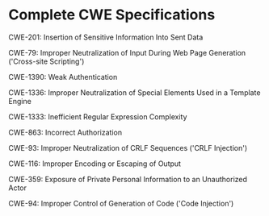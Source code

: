 

# Complete CWE Specifications

CWE-201: Insertion of Sensitive Information Into Sent Data

CWE-79: Improper Neutralization of Input During Web Page Generation ('Cross-site Scripting')

CWE-1390: Weak Authentication

CWE-1336: Improper Neutralization of Special Elements Used in a Template Engine

CWE-1333: Inefficient Regular Expression Complexity

CWE-863: Incorrect Authorization

CWE-93: Improper Neutralization of CRLF Sequences ('CRLF Injection')

CWE-116: Improper Encoding or Escaping of Output

CWE-359: Exposure of Private Personal Information to an Unauthorized Actor

CWE-94: Improper Control of Generation of Code ('Code Injection')